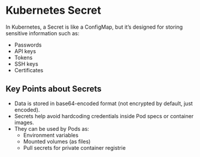 # Kubernetes Secret 
In Kubernetes, a Secret is like a ConfigMap, but it’s designed for storing sensitive information such as:
*  Passwords
*  API keys
*  Tokens
*  SSH keys
*  Certificates

## Key Points about Secrets 
* Data is stored in base64-encoded format (not encrypted by default, just encoded). 
* Secrets help avoid hardcoding credentials inside Pod specs or container images. 
* They can be used by Pods as:
    * Environment variables
    * Mounted volumes (as files)
    * Pull secrets for private container registrie